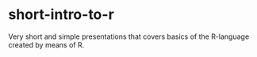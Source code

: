 # short-intro-to-r
Very short and simple presentations that covers basics of the R-language created by means of R.
